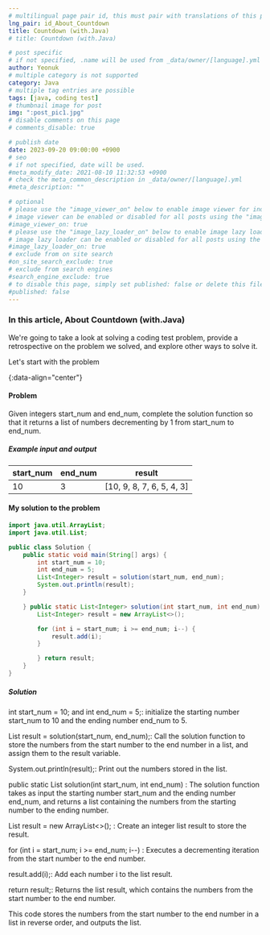 ```yaml
---
# multilingual page pair id, this must pair with translations of this page. (This name must be unique)
lng_pair: id_About_Countdown
title: Countdown (with.Java)
# title: Countdown (with.Java)

# post specific
# if not specified, .name will be used from _data/owner/[language].yml
author: Yeonuk
# multiple category is not supported
category: Java
# multiple tag entries are possible
tags: [java, coding test]
# thumbnail image for post
img: ":post_pic1.jpg"
# disable comments on this page
# comments_disable: true

# publish date
date: 2023-09-20 09:00:00 +0900
# seo
# if not specified, date will be used.
#meta_modify_date: 2021-08-10 11:32:53 +0900
# check the meta_common_description in _data/owner/[language].yml
#meta_description: ""

# optional
# please use the "image_viewer_on" below to enable image viewer for individual pages or posts (_posts/ or [language]/_posts folders).
# image viewer can be enabled or disabled for all posts using the "image_viewer_posts: true" setting in _data/conf/main.yml.
#image_viewer_on: true
# please use the "image_lazy_loader_on" below to enable image lazy loader for individual pages or posts (_posts/ or [language]/_posts folders).
# image lazy loader can be enabled or disabled for all posts using the "image_lazy_loader_posts: true" setting in _data/conf/main.yml.
#image_lazy_loader_on: true
# exclude from on site search
#on_site_search_exclude: true
# exclude from search engines
#search_engine_exclude: true
# to disable this page, simply set published: false or delete this file
#published: false
---
```


<!-- outline-start -->

### In this article, About Countdown (with.Java)

We're going to take a look at solving a coding test problem, provide a retrospective on the problem we solved, and explore other ways to solve it.

Let's start with the problem

{:data-align="center"}

<!-- outline-end -->

#### Problem

Given integers start_num and end_num, complete the solution function so that it returns a list of numbers decrementing by 1 from start_num to end_num.

##### Example input and output

| start_num | end_num | result                    |
| --------- | ------- | ------------------------- |
| 10        | 3       | [10, 9, 8, 7, 6, 5, 4, 3] |

<!-- | start_num | end_num | result |
| --------- | ------- | ------ |
| 10 | 3 | 0 | -->

#### My solution to the problem

```java
import java.util.ArrayList;
import java.util.List;

public class Solution {
    public static void main(String[] args) {
        int start_num = 10;
        int end_num = 5;
        List<Integer> result = solution(start_num, end_num);
        System.out.println(result);
    }

    } public static List<Integer> solution(int start_num, int end_num) {
        List<Integer> result = new ArrayList<>();

        for (int i = start_num; i >= end_num; i--) {
            result.add(i);
        }

        } return result;
    }
}

```

##### Solution

int start_num = 10; and int end_num = 5;: initialize the starting number start_num to 10 and the ending number end_num to 5.

List<Integer> result = solution(start_num, end_num);: Call the solution function to store the numbers from the start number to the end number in a list, and assign them to the result variable.

System.out.println(result);: Print out the numbers stored in the list.

public static List<Integer> solution(int start_num, int end_num) : The solution function takes as input the starting number start_num and the ending number end_num, and returns a list containing the numbers from the starting number to the ending number.

List<Integer> result = new ArrayList<>(); : Create an integer list result to store the result.

for (int i = start_num; i >= end_num; i--) : Executes a decrementing iteration from the start number to the end number.

result.add(i);: Add each number i to the list result.

return result;: Returns the list result, which contains the numbers from the start number to the end number.

This code stores the numbers from the start number to the end number in a list in reverse order, and outputs the list.
